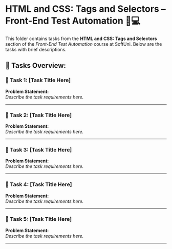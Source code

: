 # HTML and CSS: Tags and Selectors – Front-End Test Automation 🧑💻

This folder contains tasks from the **HTML and CSS: Tags and Selectors** section of the _Front-End Test Automation_ course at SoftUni. Below are the tasks with brief descriptions.

## 🔧 Tasks Overview:

### 📝 Task 1: [Task Title Here]  
**Problem Statement:**  
_Describe the task requirements here._

---

### 📝 Task 2: [Task Title Here]  
**Problem Statement:**  
_Describe the task requirements here._

---

### 📝 Task 3: [Task Title Here]  
**Problem Statement:**  
_Describe the task requirements here._

---

### 📝 Task 4: [Task Title Here]  
**Problem Statement:**  
_Describe the task requirements here._

---

### 📝 Task 5: [Task Title Here]  
**Problem Statement:**  
_Describe the task requirements here._

---
